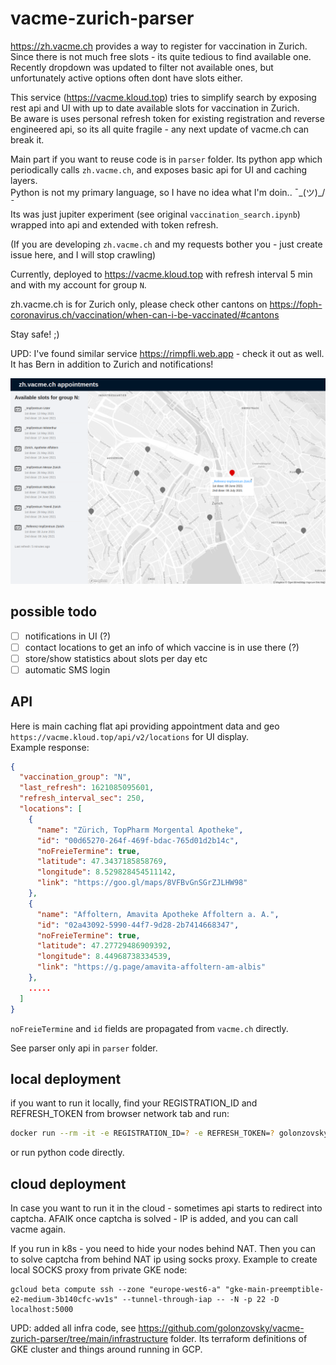 # vacme-zurich-parser

https://zh.vacme.ch provides a way to register for vaccination in Zurich. Since there is not much free slots - its quite tedious to find available one. Recently dropdown was updated to filter not available ones, but unfortunately active options often dont have slots either.    

This service (https://vacme.kloud.top) tries to simplify search by exposing rest api and UI with up to date available slots for vaccination in Zurich.  
Be aware is uses personal refresh token for existing registration and reverse engineered api, so its all quite fragile - any next update of vacme.ch can break it.  

Main part if you want to reuse code is in `parser` folder. Its python app which periodically calls `zh.vacme.ch`, and exposes basic api for UI and caching layers.  
Python is not my primary language, so I have no idea what I'm doin.. ¯\_(ツ)_/¯  
Its was just jupiter experiment (see original `vaccination_search.ipynb`) wrapped into api and extended with token refresh.  

(If you are developing `zh.vacme.ch` and my requests bother you - just create issue here, and I will stop crawling)

Currently, deployed to https://vacme.kloud.top with refresh interval 5 min and with my account for group `N`.

zh.vacme.ch is for Zurich only, please check other cantons on https://foph-coronavirus.ch/vaccination/when-can-i-be-vaccinated/#cantons 

Stay safe! ;)

UPD: I've found similar service https://rimpfli.web.app - check it out as well. It has Bern in addition to Zurich and notifications! 

![ui screenshot](ui_example.png)

## possible todo
- [ ] notifications in UI (?)
- [ ] contact locations to get an info of which vaccine is in use there (?)
- [ ] store/show statistics about slots per day etc
- [ ] automatic SMS login 

## API

Here is main caching flat api providing appointment data and geo `https://vacme.kloud.top/api/v2/locations` for UI display.  
Example response: 
```json
{
  "vaccination_group": "N",
  "last_refresh": 1621085095601,
  "refresh_interval_sec": 250,
  "locations": [
    {
      "name": "Zürich, TopPharm Morgental Apotheke",
      "id": "00d65270-264f-469f-bdac-765d01d2b14c",
      "noFreieTermine": true,
      "latitude": 47.3437185858769,
      "longitude": 8.529828454511142,
      "link": "https://goo.gl/maps/8VFBvGnSGrZJLHW98"
    },
    {
      "name": "Affoltern, Amavita Apotheke Affoltern a. A.",
      "id": "02a43092-5990-44f7-9d28-2b7414668347",
      "noFreieTermine": true,
      "latitude": 47.27729486909392,
      "longitude": 8.44968738334539,
      "link": "https://g.page/amavita-affoltern-am-albis"
    },
    .....
  ]
}
```

`noFreieTermine` and `id` fields are propagated from `vacme.ch` directly. 

See parser only api in `parser` folder. 

## local deployment
if you want to run it locally, find your REGISTRATION_ID and REFRESH_TOKEN from browser network tab and run:
```bash
docker run --rm -it -e REGISTRATION_ID=? -e REFRESH_TOKEN=? golonzovsky/vacme-parser
```

or run python code directly.

## cloud deployment
In case you want to run it in the cloud - sometimes api starts to redirect into captcha. AFAIK once captcha is solved - IP is added, and you can call vacme again.  

If you run in k8s - you need to hide your nodes behind NAT. Then you can to solve captcha from behind NAT ip using socks proxy. Example to create local SOCKS proxy from private GKE node:
```
gcloud beta compute ssh --zone "europe-west6-a" "gke-main-preemptible-e2-medium-3b140cfc-wv1s" --tunnel-through-iap -- -N -p 22 -D localhost:5000
```
UPD: added all infra code, see https://github.com/golonzovsky/vacme-zurich-parser/tree/main/infrastructure folder. Its terraform definitions of GKE cluster and things around running in GCP. 
